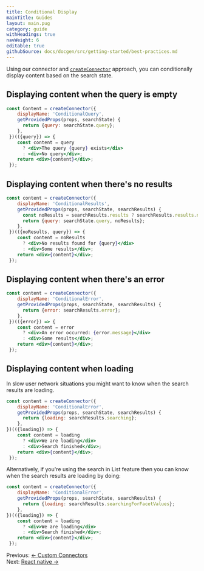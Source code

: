 ```yaml
---
title: Conditional Display
mainTitle: Guides
layout: main.pug
category: guide
withHeadings: true
navWeight: 6
editable: true
githubSource: docs/docgen/src/getting-started/best-practices.md
---
```



Using our connector and [`createConnector`](guide/Custom_connectors.html) approach, you can conditionally display content based on the search state.

## Displaying content when the query is empty

```jsx
const Content = createConnector({
    displayName: 'ConditionalQuery',
    getProvidedProps(props, searchState) {
      return {query: searchState.query};
    },
 })(({query}) => {
    const content = query
      ? <div>The query {query} exists</div>
      : <div>No query</div>;
    return <div>{content}</div>;
 });
```

## Displaying content when there's no results

```jsx
const content = createConnector({
    displayName: 'ConditionalResults',
    getProvidedProps(props, searchState, searchResults) {
      const noResults = searchResults.results ? searchResults.results.nbHits === 0 : false;
      return {query: searchState.query, noResults};
    },
 })(({noResults, query}) => {
    const content = noResults
      ? <div>No results found for {query}</div>
      : <div>Some results</div>;
    return <div>{content}</div>;
 });
```

## Displaying content when there's an error

```jsx
const content = createConnector({
    displayName: 'ConditionalError',
    getProvidedProps(props, searchState, searchResults) {
      return {error: searchResults.error};
    },
 })(({error}) => {
    const content = error
      ? <div>An error occurred: {error.message}</div>
      : <div>Some results</div>;
    return <div>{content}</div>;
 });
```

## Displaying content when loading

In slow user network situations you might want to know when the search results are loading.

```jsx
const content = createConnector({
    displayName: 'ConditionalError',
    getProvidedProps(props, searchState, searchResults) {
      return {loading: searchResults.searching};
    },
})(({loading}) => {
    const content = loading
      ? <div>We are loading</div>
      : <div>Search finished</div>;
    return <div>{content}</div>;
 });
```

Alternatively, if you're using the search in List feature then you can know when the search results are loading by doing:

```jsx
const content = createConnector({
    displayName: 'ConditionalError',
    getProvidedProps(props, searchState, searchResults) {
      return {loading: searchResults.searchingForFacetValues};
    },
})(({loading}) => {
    const content = loading
      ? <div>We are loading</div>
      : <div>Search finished</div>;
    return <div>{content}</div>;
 });
```

<div class="guide-nav">
    <div class="guide-nav-left">
        Previous: <a href="guide/Custom_connectors.html">← Custom Connectors</a>
    </div>
    <div class="guide-nav-right">
        Next: <a href="guide/React_native.html">React native →</a>
    </div>
</div>
